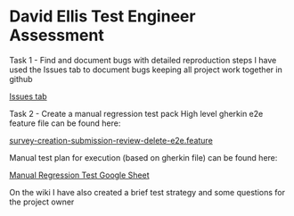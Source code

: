 # David Ellis Test Engineer Assessment
Task 1 - Find and document bugs with detailed reproduction steps
I have used the Issues tab to document bugs keeping all project work together in github

[Issues tab](https://github.com/davidellis08/daves-survey-builder/issues)

Task 2 - Create a manual regression test pack
High level gherkin e2e feature file can be found here:

[ survey-creation-submission-review-delete-e2e.feature](manual-regression-task/gherkin/features/regression/survey-creation-submission-review-delete-e2e.feature)

Manual test plan for execution (based on gherkin file) can be found here:

[Manual Regression Test Google Sheet](https://docs.google.com/spreadsheets/d/1050Ak4A60kmJyawbwDDofBSdm3QRGkmyIu8GwJdfB-k/edit?usp=sharing)

On the wiki I have also created a brief test strategy and some questions for the project owner
